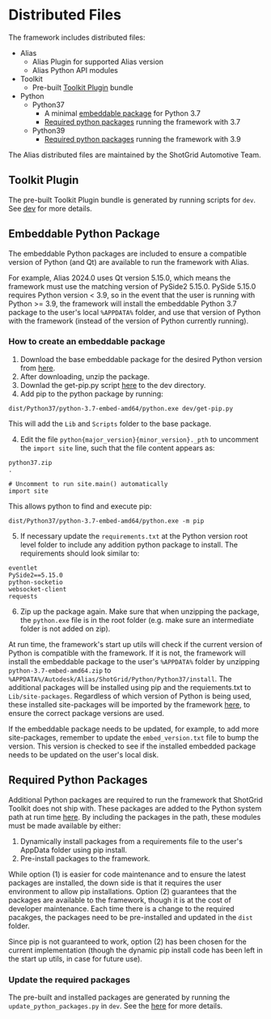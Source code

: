 # Distributed Files

The framework includes distributed files:

- Alias
    - Alias Plugin for supported Alias version
    - Alias Python API modules
- Toolkit
    - Pre-built [Toolkit Plugin](#toolkit-plugin) bundle
- Python
    - Python37
        - A minimal [embeddable package](#embeddable-python-package) for Python 3.7
        - [Required python packages](#required-python-packages) running the framework with 3.7
    - Python39
        - [Required python packages](#required-python-packages) running the framework with 3.9

The Alias distributed files are maintained by the ShotGrid Automotive Team.

## Toolkit Plugin

The pre-built Toolkit Plugin bundle is generated by running scripts for `dev`. See [dev](https://github.com/shotgunsoftware/tk-framework-alias/tree/main/dev) for more details.

## Embeddable Python Package

The embeddable Python packages are included to ensure a compatible version of Python (and Qt) are available to run the framework with Alias.

For example, Alias 2024.0 uses Qt version 5.15.0, which means the framework must use the matching version of PySide2 5.15.0. PySide 5.15.0 requires Python version < 3.9, so in the event that the user is running with Python >= 3.9, the framework will install the embeddable Python 3.7 package to the user's local `%APPDATA%` folder, and use that version of Python with the framework (instead of the version of Python currently running).

### How to create an embeddable package

1. Download the base embeddable package for the desired Python version from [here](https://www.python.org/ftp/python/).
2. After downloading, unzip the package.
3. Downlad the get-pip.py script [here](https://pip.pypa.io/en/stable/installation/) to the dev directory.
3. Add pip to the python package by running:

```
dist/Python37/python-3.7-embed-amd64/python.exe dev/get-pip.py
```

This will add the `Lib` and `Scripts` folder to the base package.

4. Edit the file `python{major_version}{minor_version}._pth` to uncomment the `import site` line, such that the file content appears as:

```
python37.zip
.

# Uncomment to run site.main() automatically
import site
```

This allows python to find and execute pip:
```
dist/Python37/python-3.7-embed-amd64/python.exe -m pip
```

5. If necessary update the `requirements.txt` at the Python version root level folder to include any addition python package to install. The requirements should look similar to:

```
eventlet
PySide2==5.15.0
python-socketio
websocket-client
requests
```

6. Zip up the package again. Make sure that when unzipping the package, the `python.exe` file is in the root folder (e.g. make sure an intermediate folder is not added on zip).

At run time, the framework's start up utils will check if the current version of Python is compatible with the framework. If it is not, the framework will install the embeddable package to the user's `%APPDATA%` folder by unzipping `python-3.7-embed-amd64.zip` to `%APPDATA%/Autodesk/Alias/ShotGrid/Python/Python37/install`. The additional packages will be installed using pip and the requiements.txt to `Lib/site-packages`. Regardless of which version of Python is being used, these installed site-packages will be imported by the framework [here](https://github.com/shotgunsoftware/tk-framework-alias/blob/main/python/tk_framework_alias/__init__.py), to ensure the correct package versions are used.

If the embeddable package needs to be updated, for example, to add more site-packages, remember to update the `embed_version.txt` file to bump the version. This version is checked to see if the installed embedded package needs to be updated on the user's local disk.

## Required Python Packages

Additional Python packages are required to run the framework that ShotGrid Toolkit does not ship with. These packages are added to the Python system path at run time [here](https://github.com/shotgunsoftware/tk-framework-alias/blob/aea3b00153d1f0e63c38b4444fa24764fbc6dcfa/python/tk_framework_alias/__init__.py#L11-L20). By including the packages in the path, these modules must be made available by either:

1. Dynamically install packages from a requirements file to the user's AppData folder using pip install.
2. Pre-install packages to the framework.

While option (1) is easier for code maintenance and to ensure the latest packages are installed, the down side is that it requires the user environment to allow pip installations. Option (2) guarantees that the packages are available to the framework, though it is at the cost of developer maintenance. Each time there is a change to the required pacakges, the packages need to be pre-installed and updated in the `dist` folder.

Since pip is not guaranteed to work, option (2) has been chosen for the current implementation (though the dynamic pip install code has been left in the start up utils, in case for future use).

### Update the required packages

The pre-built and installed packages are generated by running the `update_python_packages.py` in `dev`. See the [here](https://github.com/shotgunsoftware/tk-framework-alias/tree/main/dev/README.md) for more details.
